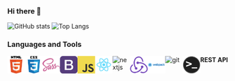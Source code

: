 ### Hi there 👋
![ GitHub stats](https://github-readme-stats.vercel.app/api?username=Agami-Malikov&show_icons=true&hide_title=true&theme=transparent)
![Top Langs](https://github-readme-stats.vercel.app/api/top-langs/?username=Agami-Malikov&layout=compact&theme=transparent)


### Languages and Tools

<img align="left" alt="HTML5" width="40px" src="https://raw.githubusercontent.com/github/explore/80688e429a7d4ef2fca1e82350fe8e3517d3494d/topics/html/html.png" />
<img align="left" alt="CSS3" width="40px" src="https://raw.githubusercontent.com/github/explore/80688e429a7d4ef2fca1e82350fe8e3517d3494d/topics/css/css.png" />

<img align="left" alt="CSS3" width="40px" src="https://raw.githubusercontent.com/github/explore/80688e429a7d4ef2fca1e82350fe8e3517d3494d/topics/sass/sass.png" />

<img align="left" src="https://raw.githubusercontent.com/github/explore/80688e429a7d4ef2fca1e82350fe8e3517d3494d/topics/bootstrap/bootstrap.png" alt="bootstrap" width="40px" height="40px"/>

<img align="left" alt="JavaScript" width="40px" src="https://raw.githubusercontent.com/github/explore/80688e429a7d4ef2fca1e82350fe8e3517d3494d/topics/javascript/javascript.png" />

<img align="left" alt="React" width="40px" src="https://raw.githubusercontent.com/github/explore/80688e429a7d4ef2fca1e82350fe8e3517d3494d/topics/react/react.png" />

<img align="left" src="https://cdn.worldvectorlogo.com/logos/nextjs-2.svg" alt="nextjs" width="40px" height="40px"/>

<img align="left" src="https://raw.githubusercontent.com/devicons/devicon/master/icons/redux/redux-original.svg" alt="redux" width="40px" height="40px"/>

<img align="left" src="https://raw.githubusercontent.com/devicons/devicon/d00d0969292a6569d45b06d3f350f463a0107b0d/icons/webpack/webpack-original-wordmark.svg" alt="webpack" width="40px" height="40px"/>

<img align="left" src="https://www.vectorlogo.zone/logos/git-scm/git-scm-icon.svg" alt="git" width="40px" height="40px"/>

<img align="left" alt="Terminal" width="40px" src="https://raw.githubusercontent.com/github/explore/d92924b1d925bb134e308bd29c9de6c302ed3beb/topics/terminal/terminal.png" />

<p style="font-weight: bold">REST API</p>
